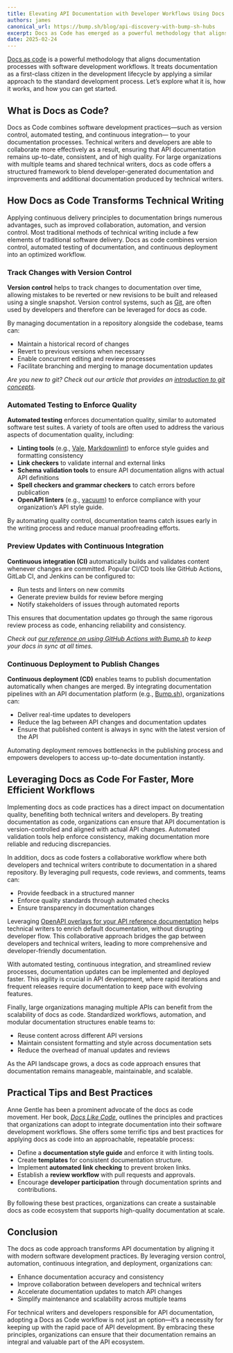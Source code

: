 ```yaml
---
title: Elevating API Documentation with Developer Workflows Using Docs as Code
authors: james
canonical_url: https://bump.sh/blog/api-discovery-with-bump-sh-hubs
excerpt: Docs as Code has emerged as a powerful methodology that aligns documentation processes with software development workflows, treating documentation as a first-class citizen in the development lifecycle.
date: 2025-02-24
---
```

[Docs as code](https://www.writethedocs.org/guide/docs-as-code/) is a powerful methodology that aligns documentation processes with software development workflows.  It treats documentation as a first-class citizen in the development lifecycle by applying a similar approach to the standard development process. Let’s explore what it is, how it works, and how you can get started. 

## What is Docs as Code?

Docs as Code combines software development practices—such as version control, automated testing, and continuous integration— to your documentation processes. Technical writers and developers are able to collaborate more effectively as a result, ensuring that API documentation remains up-to-date, consistent, and of high quality. For large organizations with multiple teams and shared technical writers, docs as code offers a structured framework to blend developer-generated documentation and improvements and additional documentation produced by technical writers. 

## How Docs as Code Transforms Technical Writing

Applying continuous delivery principles to documentation brings numerous advantages, such as improved collaboration, automation, and version control. Most traditional methods of technical writing include a few elements of traditional software delivery. Docs as code combines version control, automated testing of documentation, and continuous deployment into an optimized workflow. 

### Track Changes with Version Control

**Version control** helps to track changes to documentation over time, allowing mistakes to be reverted or new revisions to be built and released using a single snapshot. Version control systems, such as [Git](https://git-scm.com/), are often used by developers and therefore can be leveraged for docs as code. 

By managing documentation in a repository alongside the codebase, teams can:

- Maintain a historical record of changes
- Revert to previous versions when necessary
- Enable concurrent editing and review processes
- Facilitate branching and merging to manage documentation updates

_Are you new to git? Check out our article that provides an [introduction to git concepts](https://docs.bump.sh/guides/technical-writing/primitive-concepts-git/)._

### Automated Testing to Enforce Quality

**Automated testing** enforces documentation quality, similar to automated software test suites. A variety of tools are often used to address the various aspects of documentation quality, including:

- **Linting tools** (e.g., [Vale](https://vale.sh/), [Markdownlint](https://github.com/DavidAnson/markdownlint)) to enforce style guides and formatting consistency
- **Link checkers** to validate internal and external links
- **Schema validation tools** to ensure API documentation aligns with actual API definitions
- **Spell checkers and grammar checkers** to catch errors before publication
- **OpenAPI linters** (e.g., [vacuum](https://bump.sh/blog/api-linting-with-vacuum)) to enforce compliance with your organization’s API style guide. 

By automating quality control, documentation teams catch issues early in the writing process and reduce manual proofreading efforts.

### Preview Updates with Continuous Integration

**Continuous integration (CI)** automatically builds and validates content whenever changes are committed. Popular CI/CD tools like GitHub Actions, GitLab CI, and Jenkins can be configured to:

- Run tests and linters on new commits
- Generate preview builds for review before merging
- Notify stakeholders of issues through automated reports

This ensures that documentation updates go through the same rigorous review process as code, enhancing reliability and consistency.

_Check out [our reference on using GitHub Actions with Bump.sh](https://bump.sh/blog/bump-github-actions) to keep your docs in sync at all times._

### Continuous Deployment to Publish Changes

**Continuous deployment (CD)** enables teams to publish documentation automatically when changes are merged. By integrating documentation pipelines with an API documentation platform (e.g., [Bump.sh](https://bump.sh)), organizations can:

- Deliver real-time updates to developers
- Reduce the lag between API changes and documentation updates
- Ensure that published content is always in sync with the latest version of the API

Automating deployment removes bottlenecks in the publishing process and empowers developers to access up-to-date documentation instantly.

## Leveraging Docs as Code For Faster, More Efficient Workflows

Implementing docs as code practices has a direct impact on documentation quality, benefiting both technical writers and developers. By treating documentation as code, organizations can ensure that API documentation is version-controlled and aligned with actual API changes. Automated validation tools help enforce consistency, making documentation more reliable and reducing discrepancies.

In addition, docs as code fosters a collaborative workflow where both developers and technical writers contribute to documentation in a shared repository. By leveraging pull requests, code reviews, and comments, teams can:

- Provide feedback in a structured manner
- Enforce quality standards through automated checks
- Ensure transparency in documentation changes

Leveraging [OpenAPI overlays for your API reference documentation](https://docs.bump.sh/guides/openapi/augmenting-generated-openapi/) helps technical writers to enrich default documentation, without disrupting developer flow. This collaborative approach bridges the gap between developers and technical writers, leading to more comprehensive and developer-friendly documentation.

With automated testing, continuous integration, and streamlined review processes, documentation updates can be implemented and deployed faster. This agility is crucial in API development, where rapid iterations and frequent releases require documentation to keep pace with evolving features.

Finally, large organizations managing multiple APIs can benefit from the scalability of docs as code. Standardized workflows, automation, and modular documentation structures enable teams to:
- Reuse content across different API versions
- Maintain consistent formatting and style across documentation sets
- Reduce the overhead of manual updates and reviews

As the API landscape grows, a docs as code approach ensures that documentation remains manageable, maintainable, and scalable.

## Practical Tips and Best Practices

Anne Gentle has been a prominent advocate of the docs as code movement. Her book, [*Docs Like Code*](https://www.docslikecode.com/book/), outlines the principles and practices that organizations can adopt to integrate documentation into their software development workflows. She offers some terrific tips and best practices for applying docs as code into an approachable, repeatable process:

- Define a **documentation style guide** and enforce it with linting tools.
- Create **templates** for consistent documentation structure.
- Implement **automated link checking** to prevent broken links.
- Establish a **review workflow** with pull requests and approvals.
- Encourage **developer participation** through documentation sprints and contributions.

By following these best practices, organizations can create a sustainable docs as code ecosystem that supports high-quality documentation at scale.

## Conclusion

The docs as code approach transforms API documentation by aligning it with modern software development practices. By leveraging version control, automation, continuous integration, and deployment, organizations can:

- Enhance documentation accuracy and consistency
- Improve collaboration between developers and technical writers
- Accelerate documentation updates to match API changes
- Simplify maintenance and scalability across multiple teams

For technical writers and developers responsible for API documentation, adopting a Docs as Code workflow is not just an option—it’s a necessity for keeping up with the rapid pace of API development. By embracing these principles, organizations can ensure that their documentation remains an integral and valuable part of the API ecosystem.

